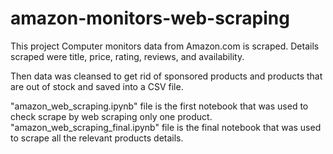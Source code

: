 # amazon-monitors-web-scraping
This project Computer monitors data from Amazon.com is scraped. Details scraped were title, price, rating, reviews, and availability.

Then data was cleansed to get rid of sponsored products and products that are out of stock and saved into a CSV file.

"amazon_web_scraping.ipynb" file is the first notebook that was used to check scrape by web scraping only one product.
"amazon_web_scraping_final.ipynb" file is the final notebook that was used to scrape all the relevant products details.
